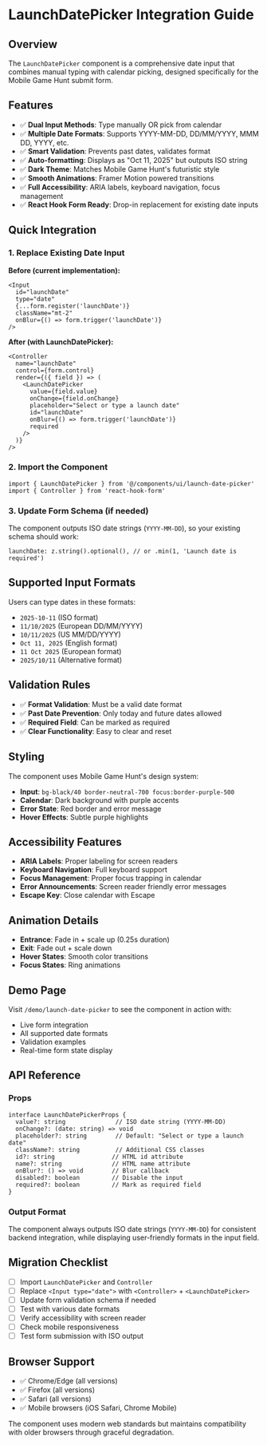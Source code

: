 # LaunchDatePicker Integration Guide

## Overview
The `LaunchDatePicker` component is a comprehensive date input that combines manual typing with calendar picking, designed specifically for the Mobile Game Hunt submit form.

## Features
- ✅ **Dual Input Methods**: Type manually OR pick from calendar
- ✅ **Multiple Date Formats**: Supports YYYY-MM-DD, DD/MM/YYYY, MMM DD, YYYY, etc.
- ✅ **Smart Validation**: Prevents past dates, validates format
- ✅ **Auto-formatting**: Displays as "Oct 11, 2025" but outputs ISO string
- ✅ **Dark Theme**: Matches Mobile Game Hunt's futuristic style
- ✅ **Smooth Animations**: Framer Motion powered transitions
- ✅ **Full Accessibility**: ARIA labels, keyboard navigation, focus management
- ✅ **React Hook Form Ready**: Drop-in replacement for existing date inputs

## Quick Integration

### 1. Replace Existing Date Input

**Before (current implementation):**
```tsx
<Input
  id="launchDate"
  type="date"
  {...form.register('launchDate')}
  className="mt-2"
  onBlur={() => form.trigger('launchDate')}
/>
```

**After (with LaunchDatePicker):**
```tsx
<Controller
  name="launchDate"
  control={form.control}
  render={({ field }) => (
    <LaunchDatePicker
      value={field.value}
      onChange={field.onChange}
      placeholder="Select or type a launch date"
      id="launchDate"
      onBlur={() => form.trigger('launchDate')}
      required
    />
  )}
/>
```

### 2. Import the Component
```tsx
import { LaunchDatePicker } from '@/components/ui/launch-date-picker'
import { Controller } from 'react-hook-form'
```

### 3. Update Form Schema (if needed)
The component outputs ISO date strings (`YYYY-MM-DD`), so your existing schema should work:
```tsx
launchDate: z.string().optional(), // or .min(1, 'Launch date is required')
```

## Supported Input Formats

Users can type dates in these formats:
- `2025-10-11` (ISO format)
- `11/10/2025` (European DD/MM/YYYY)
- `10/11/2025` (US MM/DD/YYYY)
- `Oct 11, 2025` (English format)
- `11 Oct 2025` (European format)
- `2025/10/11` (Alternative format)

## Validation Rules
- ✅ **Format Validation**: Must be a valid date format
- ✅ **Past Date Prevention**: Only today and future dates allowed
- ✅ **Required Field**: Can be marked as required
- ✅ **Clear Functionality**: Easy to clear and reset

## Styling
The component uses Mobile Game Hunt's design system:
- **Input**: `bg-black/40 border-neutral-700 focus:border-purple-500`
- **Calendar**: Dark background with purple accents
- **Error State**: Red border and error message
- **Hover Effects**: Subtle purple highlights

## Accessibility Features
- **ARIA Labels**: Proper labeling for screen readers
- **Keyboard Navigation**: Full keyboard support
- **Focus Management**: Proper focus trapping in calendar
- **Error Announcements**: Screen reader friendly error messages
- **Escape Key**: Close calendar with Escape

## Animation Details
- **Entrance**: Fade in + scale up (0.25s duration)
- **Exit**: Fade out + scale down
- **Hover States**: Smooth color transitions
- **Focus States**: Ring animations

## Demo Page
Visit `/demo/launch-date-picker` to see the component in action with:
- Live form integration
- All supported date formats
- Validation examples
- Real-time form state display

## API Reference

### Props
```tsx
interface LaunchDatePickerProps {
  value?: string              // ISO date string (YYYY-MM-DD)
  onChange?: (date: string) => void
  placeholder?: string        // Default: "Select or type a launch date"
  className?: string          // Additional CSS classes
  id?: string                // HTML id attribute
  name?: string              // HTML name attribute
  onBlur?: () => void        // Blur callback
  disabled?: boolean         // Disable the input
  required?: boolean         // Mark as required field
}
```

### Output Format
The component always outputs ISO date strings (`YYYY-MM-DD`) for consistent backend integration, while displaying user-friendly formats in the input field.

## Migration Checklist
- [ ] Import `LaunchDatePicker` and `Controller`
- [ ] Replace `<Input type="date">` with `<Controller>` + `<LaunchDatePicker>`
- [ ] Update form validation schema if needed
- [ ] Test with various date formats
- [ ] Verify accessibility with screen reader
- [ ] Check mobile responsiveness
- [ ] Test form submission with ISO output

## Browser Support
- ✅ Chrome/Edge (all versions)
- ✅ Firefox (all versions)
- ✅ Safari (all versions)
- ✅ Mobile browsers (iOS Safari, Chrome Mobile)

The component uses modern web standards but maintains compatibility with older browsers through graceful degradation.
